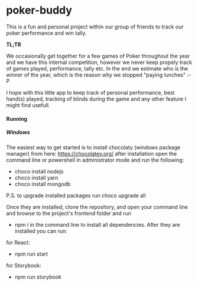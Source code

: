 # poker-buddy

This is a fun and personal project within our group of friends to track our poker performance and win tally.

**TL;TR**

We occasionally get together for a few games of Poker throughout the year and we have this internal competition, 
however we never keep propely track of games played, performance, tally etc. 
In the end we estimate who is the winner of the year, which is the reason why we stopped "paying lunches" :-P

I hope with this little app to keep track of personal performance, best hand(s) played, tracking of blinds during the game 
and any other feature I might find usefull.



#### Running 
##### Windows
The easiest way to get started is to install chocolaty (windows package manager) from here: https://chocolatey.org/
after installation open the command line or powershell in administrator mode and run the following:

- choco install nodejs 
- choco install yarn
- choco install mongodb

P.S. to upgrade installed packages run choco upgrade all

Once they are installed, clone the repository, and open your command line and browse to the project's frontend folder and run 
- npm i
in the command line to install all dependencies. After they are installed you can run:

for React:
- npm run start

for Storybook:
- npm run storybook


